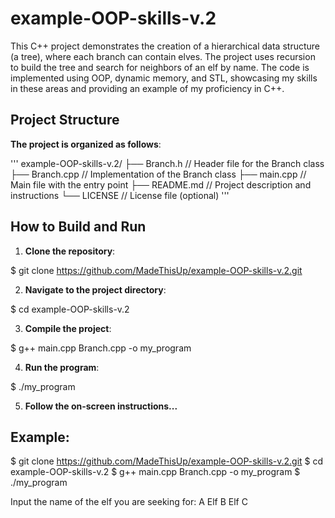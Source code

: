 # example-OOP-skills-v.2

This C++ project demonstrates the creation of a hierarchical data structure (a tree), where each branch can contain elves. The project uses recursion to build the tree and search for neighbors of an elf by name. The code is implemented using OOP, dynamic memory, and STL, showcasing my skills in these areas and providing an example of my proficiency in C++.

## Project Structure

**The project is organized as follows**:

'''
example-OOP-skills-v.2/
├── Branch.h // Header file for the Branch class
├── Branch.cpp // Implementation of the Branch class
├── main.cpp // Main file with the entry point
├── README.md // Project description and instructions
└── LICENSE // License file (optional)
'''

## How to Build and Run

1. **Clone the repository**:

$ git clone https://github.com/MadeThisUp/example-OOP-skills-v.2.git

2. **Navigate to the project directory**:

$ cd example-OOP-skills-v.2

3. **Compile the project**:

$ g++ main.cpp Branch.cpp -o my_program

4. **Run the program**:

$ ./my_program

5. **Follow the on-screen instructions...**

## Example:

$ git clone https://github.com/MadeThisUp/example-OOP-skills-v.2.git
$ cd example-OOP-skills-v.2
$ g++ main.cpp Branch.cpp -o my_program
$ ./my_program

Input the name of the elf you are seeking for: 
A
Elf B
Elf C
